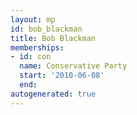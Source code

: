 ```yaml
---
layout: mp
id: bob_blackman
title: Bob Blackman
memberships:
- id: con
  name: Conservative Party
  start: '2010-06-08'
  end: 
autogenerated: true
---
```

